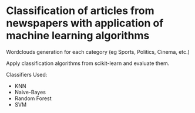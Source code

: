 # Classification of articles from newspapers with application of machine learning algorithms

Wordclouds generation for each category (eg Sports, Politics, Cinema, etc.)

Apply classification algorithms from scikit-learn and evaluate them. 

Classifiers Used:
  - KNN
  - Naive-Bayes 
  - Random Forest
  - SVM
